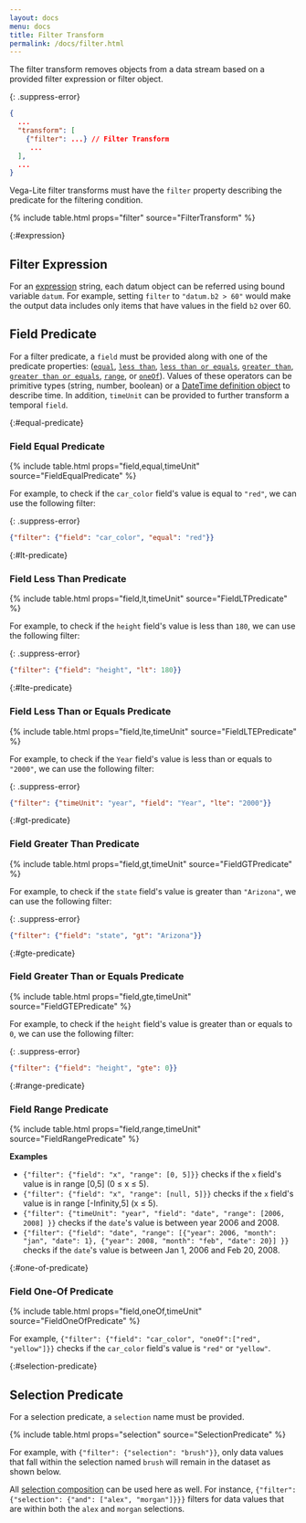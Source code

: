 ```yaml
---
layout: docs
menu: docs
title: Filter Transform
permalink: /docs/filter.html
---
```


The filter transform removes objects from a data stream based on a provided filter expression or filter object.

{: .suppress-error}
```json
{
  ...
  "transform": [
    {"filter": ...} // Filter Transform
     ...
  ],
  ...
}
```

Vega-Lite filter transforms must have the `filter` property describing the predicate for the filtering condition.

{% include table.html props="filter" source="FilterTransform" %}


{:#expression}
## Filter Expression

For an [expression](types.html#expression) string, each datum object can be referred using bound variable `datum`. For example, setting `filter` to `"datum.b2 > 60"` would make the output data includes only items that have values in the field `b2` over 60.


## Field Predicate

For a filter predicate, a `field` must be provided along with one of the predicate properties: ([`equal`](#equal-predicate), [`less than`](#lt-predicate), [`less than or equals`](#lte-predicate), [`greater than`](#gt-predicate), [`greater than or equals`](#gte-predicate), [`range`](#range-predicate), or [`oneOf`](#oneofilter)). Values of these operators can be primitive types (string, number, boolean) or a [DateTime definition object](types.html#datetime) to describe time. In addition, `timeUnit` can be provided to further transform a temporal `field`.

{:#equal-predicate}
### Field Equal Predicate

{% include table.html props="field,equal,timeUnit" source="FieldEqualPredicate" %}

For example, to check if the `car_color` field's value is equal to `"red"`, we can use the following filter:

{: .suppress-error}
```json
{"filter": {"field": "car_color", "equal": "red"}}
```

{:#lt-predicate}
### Field Less Than Predicate

{% include table.html props="field,lt,timeUnit" source="FieldLTPredicate" %}

For example, to check if the `height` field's value is less than `180`, we can use the following filter:

{: .suppress-error}
```json
{"filter": {"field": "height", "lt": 180}}
```

{:#lte-predicate}
### Field Less Than or Equals Predicate

{% include table.html props="field,lte,timeUnit" source="FieldLTEPredicate" %}

For example, to check if the `Year` field's value is less than or equals to `"2000"`, we can use the following filter:

{: .suppress-error}
```json
{"filter": {"timeUnit": "year", "field": "Year", "lte": "2000"}}
```

{:#gt-predicate}
### Field Greater Than Predicate

{% include table.html props="field,gt,timeUnit" source="FieldGTPredicate" %}

For example, to check if the `state` field's value is greater than `"Arizona"`, we can use the following filter:

{: .suppress-error}
```json
{"filter": {"field": "state", "gt": "Arizona"}}
```

{:#gte-predicate}
### Field Greater Than or Equals Predicate

{% include table.html props="field,gte,timeUnit" source="FieldGTEPredicate" %}

For example, to check if the `height` field's value is greater than or equals to `0`, we can use the following filter:

{: .suppress-error}
```json
{"filter": {"field": "height", "gte": 0}}
```

{:#range-predicate}
### Field Range Predicate

{% include table.html props="field,range,timeUnit" source="FieldRangePredicate" %}

**Examples**

- `{"filter": {"field": "x", "range": [0, 5]}}` checks if the `x` field's value is in range [0,5] (0 ≤ x ≤ 5).
- `{"filter": {"field": "x", "range": [null, 5]}}` checks if the `x` field's value is in range [-Infinity,5] (x ≤ 5).
- `{"filter": {"timeUnit": "year", "field": "date", "range": [2006, 2008] }}` checks if the `date`'s value is between year 2006 and 2008.
- `{"filter": {"field": "date", "range": [{"year": 2006, "month": "jan", "date": 1}, {"year": 2008, "month": "feb", "date": 20}] }}` checks if the `date`'s value is between Jan 1, 2006  and Feb 20, 2008.


{:#one-of-predicate}
### Field One-Of Predicate

{% include table.html props="field,oneOf,timeUnit" source="FieldOneOfPredicate" %}

For example, `{"filter": {"field": "car_color", "oneOf":["red", "yellow"]}}` checks if the `car_color` field's value is `"red"` or `"yellow"`.

{:#selection-predicate}
## Selection Predicate

For a selection predicate, a `selection` name  must be provided.

{% include table.html props="selection" source="SelectionPredicate" %}

For example, with `{"filter": {"selection": "brush"}}`, only data values that fall within the selection named `brush` will remain in the dataset as shown below.

<div class="vl-example" data-name="selection_filter"></div>

All [selection composition](selection.html#compose) can be used here as well. For instance, `{"filter": {"selection": {"and": ["alex", "morgan"]}}}` filters for data values that are within both the `alex` and `morgan` selections.
